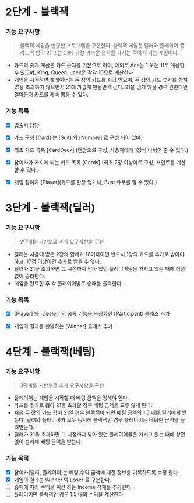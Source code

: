 # 2단계 - 블랙잭
### 기능 요구사항
> 블랙잭 게임을 변형한 프로그램을 구현한다. 블랙잭 게임은 딜러와 플레이어 중 카드의 합이 21 또는 21에 가장 가까운 숫자를 가지는 쪽이 이기는 게임이다.

* 카드의 숫자 계산은 카드 숫자를 기본으로 하며, 예외로 Ace는 1 또는 11로 계산할 수 있으며, King, Queen, Jack은 각각 10으로 계산한다.
* 게임을 시작하면 플레이어는 두 장의 카드를 지급 받으며, 두 장의 카드 숫자를 합쳐 21을 초과하지 않으면서 21에 가깝게 만들면 이긴다. 21을 넘지 않을 경우 원한다면 얼마든지 카드를 계속 뽑을 수 있다.

### 기능 목록

- [x] 입출력 담당
- [x] 카드 구성 [Card] 는 [Suit] 와 [Number] 로 구성 되어 있따.
- [x] 최초 카드 목록 [CardDeck] (랜덤으로 구성, 사용자에게 1장씩 나뉘어 줄 수 있다.)
- [x] 참여자가 가지게 되는 카드 목록 [Cards] (최초 2장 이상이르 구성, 포인트를 계산 할 수 있다.)
- [x] 게임 참여자 [Player](카드를 한장 얻거나, Bust 유무를 알 수 있다.)


# 3단계 - 블랙잭(딜러)
### 기능 요구사항
> 2단계를 기반으로 추가 요구사항을 구현

* 딜러는 처음에 받은 2장의 합계가 16이하이면 반드시 1장의 카드를 추가로 받아야 하고, 17점 이상이면 추가로 받을 수 없다.
* 딜러가 21을 초과하면 그 시점까지 남아 있던 플레이어들은 가지고 있는 패에 상관 없이 승리한다.
* 게임을 완료한 후 각 플레이어별로 승패를 출력한다.

### 기능 목록

- [x] [Player] 와 [Dealer] 의 공통 기능을 추상화한 [Participant] 클래스 추가
- [x] 게임의 결과를 판별하는 [Winner] 클래스 추가


# 4단계 - 블랙잭(베팅)
### 기능 요구사항
> 3단계를 기반으로 추가 요구사항을 구현

* 플레이어는 게임을 시작할 때 베팅 금액을 정해야 한다.
* 카드를 추가로 뽑아 21을 초과할 경우 베팅 금액을 모두 잃게 된다.
* 처음 두 장의 카드 합이 21일 경우 블랙잭이 되면 베팅 금액의 1.5 배를 딜러에게 받는다. 딜러와 플레이어가 모두 동시에 블랙잭인 경우 플레이어는 베팅한 금액을 돌려받는다.
* 딜러가 21을 초과하면 그 시점까지 남아 있던 플레이어들은 가지고 있는 패에 상관 없이 승리해 베팅 금액을 받는다.

### 기능 목록

- [x] 참여자(딜러, 플레이어)는 베팅,수익 금액에 대한 정보를 기록하도록 수정 한다.
- [x] 게임의 결과는 Winner 와 Loser 로 구분한다.
- [ ] 승패에 따라 수익을 계산 하는 Income 객체를 추가한다.
- [ ] 플레이어만 블랙잭인 경우 1.5 배의 수익을 계산한다.
